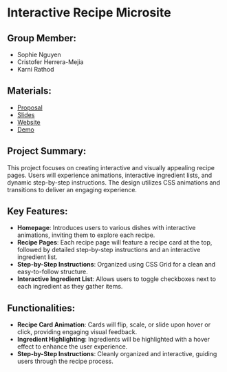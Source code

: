 # Interactive Recipe Microsite

## Group Member:

- Sophie Nguyen
- Cristofer Herrera-Mejia
- Karni Rathod

## Materials:

- [Proposal](https://drive.google.com/file/d/1nMt_PPFEmjbtJfnGZ4TJsi9jh3DnTKn7/view?usp=sharing)
- [Slides](https://docs.google.com/presentation/d/1Ua8W3y92xF1ePnFhUSWnnYZ2gPNYoJDH6CpZnqn8ZxU/edit?usp=sharing)
- [Website](https://codd.cs.gsu.edu/~nnguyen177/Interactive-Recipe-Microsite/pages/homePage/index.html)
- [Demo]()

## Project Summary:

This project focuses on creating interactive and visually appealing recipe pages. Users will experience animations, interactive ingredient lists, and dynamic step-by-step instructions. The design utilizes CSS animations and transitions to deliver an engaging experience.

## Key Features:

- **Homepage**: Introduces users to various dishes with interactive animations, inviting them to explore each recipe.
- **Recipe Pages**: Each recipe page will feature a recipe card at the top, followed by detailed step-by-step instructions and an interactive ingredient list.
- **Step-by-Step Instructions**: Organized using CSS Grid for a clean and easy-to-follow structure.
- **Interactive Ingredient List**: Allows users to toggle checkboxes next to each ingredient as they gather items.

## Functionalities:

- **Recipe Card Animation**: Cards will flip, scale, or slide upon hover or click, providing engaging visual feedback.
- **Ingredient Highlighting**: Ingredients will be highlighted with a hover effect to enhance the user experience.
- **Step-by-Step Instructions**: Cleanly organized and interactive, guiding users through the recipe process.
